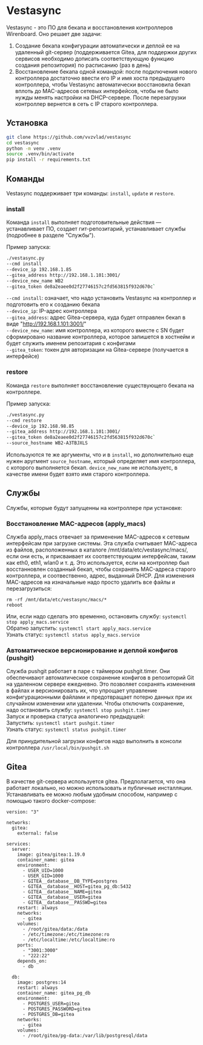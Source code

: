 # Vestasync

Vestasync - это ПО для бекапа и восстановления контроллеров Wirenboard. Оно решает две задачи:

1. Создание бекапа конфигурации автоматически и деплой ее на удаленный git-сервер (поддерживается Gitea, для поддержки других сервисов необходимо дописать соответствующую функцию создания репозитория) по расписанию (раз в день)
2. Восстановление бекапа одной командой: после подключения нового контроллера достаточно ввести его IP и имя хоста предыдущего контроллера, чтобы Vestasync автоматически восстановила бекап вплоть до MAC-адресов сетевых интерфейсов, чтобы не было нужды менять настройки на DHCP-сервере. После перезагрузки контроллер вернется в сеть с IP старого контроллера.

## Установка

```bash
git clone https://github.com/vvzvlad/vestasync
cd vestasync
python -m venv .venv
source .venv/bin/activate
pip install -r requirements.txt
```

## Команды

Vestasync поддерживает три команды: `install`, `update` и `restore`. 

### install

Команда `install` выполняет подготовительные действия — устанавливает ПО, создает гит-репозитарий, устанавливает службы (подробнее в разделе "Службы").  

Пример запуска:

```bash
./vestasync.py 
--cmd install 
--device_ip 192.168.1.85 
--gitea_address http://192.168.1.101:3001/ 
--device_new_name WB2 
--gitea_token de8a2eaee0d2f27746157c2fd563815f932d670c`
```

```--cmd install```: означает, что надо установить Vestasync на контроллер и подготовить его к созданию бекапа  
```--device_ip```: IP-адрес контроллера  
```--gitea_address```: адрес Gitea-сервера, куда будет отправлен бекап в виде "http://192.168.1.101:3001/"  
```--device_new_name```: имя контроллера, из которого вместе с SN будет сформировано название контроллера, которое запишется в хостнейм и будет служить именем репозитария с конфигами  
```--gitea_token```: токен для авторизации на Gitea-сервере (получается в интерфейсе)  

### restore

Команда `restore` выполняет восстановление существующего бекапа на контроллере.

Пример запуска:

```bash
./vestasync.py 
--cmd restore 
--device_ip 192.168.98.85 
--gitea_address http://192.168.1.101:3001/ 
--gitea_token de8a2eaee0d2f27746157c2fd563815f932d670c`
--source_hostname WB2-A3TBJXLS
```

Используются те же аргументы, что и в ```install```, но дополнительно еще нужен аругмент ```source_hostname```, который определяет имя контроллера, с которого выполняется бекап. ```device_new_name``` не используетс, в качестве имени будет взято имя старого контроллера. 



## Службы
Службы, которые будут запущенны на контроллере при установке:

### Восстановление MAC-адресов (apply_macs)
Служба apply_macs отвечает за применение MAC-адресов к сетевым интерфейсам при загрузке системы. 
Эта служба считывает MAC-адреса из файлов, расположенных в каталоге /mnt/data/etc/vestasync/macs/, если они есть, и присваивает их соответствующим интерфейсам, таким как eth0, eth1, wlan0 и т. д. Это используется, если на контроллер был восстанновлен созданный бекап, чтобы сохранять MAC-адреса старого контроллера, и соотвественно, адрес, выданный DHCP. 
Для изменения MAC-адресов на изначальные надо просто удалить все файлы и перезагрузиться:  
```
rm -rf /mnt/data/etc/vestasync/macs/*
reboot
```
Или, если надо сделать это временно, остановить службу: ```systemctl stop apply_macs.service```  
Обратно запустить: ```systemctl start apply_macs.service```  
Узнать статус: ```systemctl status apply_macs.service```  

### Автоматическое версионирование и деплой конфигов (pushgit)
Служба pushgit работает в паре с таймером pushgit.timer. Они обеспечивают автоматическое сохранение конфигов в репозиторий Git на удаленном сервере ежедневно. 
Это позволяет сохранять изменения в файлах и версионировать их, что упрощает управление конфигурационными файлами и предотвращает потерю данных при их случайном изменении или удалении. 
Чтобы отключить сохранение, надо остановить службу: ```systemctl stop pushgit.timer```  
Запуск и проверка статуса аналогично предыдущей:  
Запустить: ```systemctl start pushgit.timer```  
Узнать статус: ```systemctl status pushgit.timer``` 

Для принудительной загрузки конфигов надо выполнить в консоли контроллера ```/usr/local/bin/pushgit.sh```


## Gitea
В качестве git-сервера используется gitea. Предполагается, что она работает локально, но можно использовать и публичные инсталляции. Устанавливать ее можно любым удобным способом, например с помощью такого docker-compose:
```
version: "3"

networks:
  gitea:
    external: false

services:
  server:
    image: gitea/gitea:1.19.0
    container_name: gitea
    environment:
      - USER_UID=1000
      - USER_GID=1000
      - GITEA__database__DB_TYPE=postgres
      - GITEA__database__HOST=gitea_pg_db:5432
      - GITEA__database__NAME=gitea
      - GITEA__database__USER=gitea
      - GITEA__database__PASSWD=gitea
    restart: always
    networks:
      - gitea
    volumes:
      - /root/gitea/data:/data
      - /etc/timezone:/etc/timezone:ro
      - /etc/localtime:/etc/localtime:ro
    ports:
      - "3001:3000"
      - "222:22"
    depends_on:
      - db

  db:
    image: postgres:14
    restart: always
    container_name: gitea_pg_db
    environment:
      - POSTGRES_USER=gitea
      - POSTGRES_PASSWORD=gitea
      - POSTGRES_DB=gitea
    networks:
      - gitea
    volumes:
      - /root/gitea/pg-data:/var/lib/postgresql/data
```
